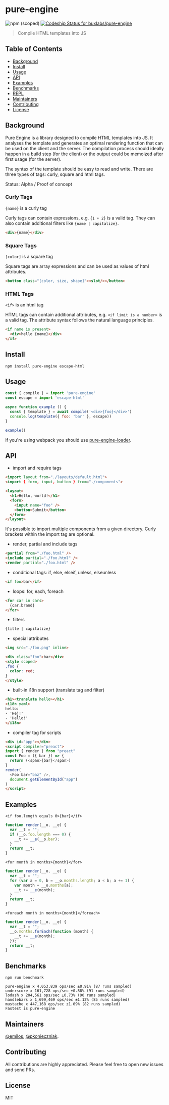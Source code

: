 # pure-engine

![npm (scoped)](https://img.shields.io/npm/v/pure-engine.svg)
[![Codeship Status for buxlabs/pure-engine](https://img.shields.io/codeship/0f4ad4f0-3059-0136-f8b6-0ef1398f25bc/master.svg)](https://app.codeship.com/projects/288586)

> Compile HTML templates into JS

## Table of Contents

- [Background](#background)
- [Install](#install)
- [Usage](#usage)
- [API](#api)
- [Examples](#examples)
- [Benchmarks](#benchmarks)
- [REPL](https://buxlabs.pl/en/tools/js/pure-engine)
- [Maintainers](#maintainers)
- [Contributing](#contributing)
- [License](#license)

## Background

Pure Engine is a library designed to compile HTML templates into JS. It analyses the template and generates an optimal rendering function that can be used on the client and the server. The compilation process should ideally happen in a build step (for the client) or the output could be memoized after first usage (for the server).

The syntax of the template should be easy to read and write. There are three types of tags: curly, square and html tags.

Status: Alpha / Proof of concept

### Curly Tags

`{name}` is a curly tag

Curly tags can contain expressions, e.g. `{1 + 2}` is a valid tag.
They can also contain additional filters like `{name | capitalize}`.

```html
<div>{name}</div>
```

### Square Tags

`[color]` is a square tag

Square tags are array expressions and can be used as values of html attributes.

```html
<button class="[color, size, shape]"><slot/></button>
```

### HTML Tags

`<if>` is an html tag

HTML tags can contain additional attributes, e.g. `<if limit is a number>` is a valid tag. The attribute syntax follows the natural language principles.

```html
<if name is present>
  <div>hello {name}</div>
</if>
```

## Install

`npm install pure-engine escape-html`

## Usage

```js
const { compile } = import 'pure-engine'
const escape = import 'escape-html'

async function example () {
  const { template } = await compile('<div>{foo}</div>')
  console.log(template({ foo: 'bar' }, escape))
}

example()
```

If you're using webpack you should use [pure-engine-loader](https://github.com/buxlabs/pure-engine-loader).

## API

* import and require tags

```html
<import layout from="./layouts/default.html">
<import { form, input, button } from="./components">

<layout>
  <h1>Hello, world!</h1>
  <form>
    <input name="foo" />
    <button>Submit</button>
  </form>
</layout>
```

It's possible to import multiple components from a given directory. Curly brackets within the import tag are optional.

* render, partial and include tags

```html
<partial from="./foo.html" />
<include partial="./foo.html" />
<render partial="./foo.html" />
```

* conditional tags: if, else, elseif, unless, elseunless

```html
<if foo>bar</if>
```

* loops: for, each, foreach

```html
<for car in cars>
  {car.brand}
</for>
```

* filters

```html
{title | capitalize}
```

* special attributes

```html
<img src="./foo.png" inline>
```

```html
<div class="foo">bar</div>
<style scoped>
.foo {
  color: red;
}
</style>
```

* built-in i18n support (translate tag and filter)

```html
<h1><translate hello></h1>
<i18n yaml>
hello:
- 'Hej!'
- 'Hello!'
</i18n>
```

* compiler tag for scripts

```html
<div id="app"></div>
<script compiler="preact">
import { render } from "preact"
const Foo = ({ bar }) => {
  return (<span>{bar}</span>)
}
render(
  <Foo bar="baz" />,
  document.getElementById("app")
)
</script>
```

## Examples

```
<if foo.length equals 0>{bar}</if>
```

```js
function render(__o, __e) {
  var __t = "";
  if (__o.foo.length === 0) {
    __t += __e(__o.bar);
  }
  return __t;
}
```

```
<for month in months>{month}</for>
```

```js
function render(__o, __e) {
  var __t = "";
  for (var a = 0, b = __o.months.length; a < b; a += 1) {
    var month = __o.months[a];
    __t += __e(month);
  }
  return __t;
}
```

```
<foreach month in months>{month}</foreach>
```

```js
function render(__o, __e) {
  var __t = "";
  __o.months.forEach(function (month) {
    __t += __e(month);
  });
  return __t;
}
```

## Benchmarks

`npm run benchmark`

```
pure-engine x 4,053,839 ops/sec ±0.91% (87 runs sampled)
underscore x 161,728 ops/sec ±0.88% (91 runs sampled)
lodash x 204,561 ops/sec ±0.73% (90 runs sampled)
handlebars x 1,699,469 ops/sec ±1.12% (85 runs sampled)
mustache x 447,168 ops/sec ±1.09% (82 runs sampled)
Fastest is pure-engine
```

## Maintainers

[@emilos](https://github.com/emilos), [@pkonieczniak](https://github.com/pkonieczniak).

## Contributing

All contributions are highly appreciated. Please feel free to open new issues and send PRs.

## License

MIT

